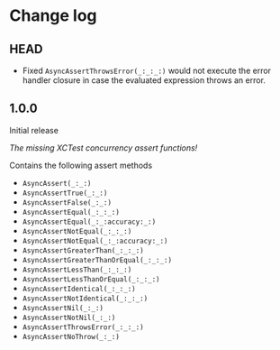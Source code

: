 # Change log

## HEAD

* Fixed `AsyncAssertThrowsError(_:_:_:)` would not execute the error handler closure in case the evaluated expression throws an error.

## 1.0.0

Initial release

_The missing XCTest concurrency assert functions!_

Contains the following assert methods

* `AsyncAssert(_:_:)`
* `AsyncAssertTrue(_:_:)`
* `AsyncAssertFalse(_:_:)`
* `AsyncAssertEqual(_:_:_:)`
* `AsyncAssertEqual(_:_:accuracy:_:)`
* `AsyncAssertNotEqual(_:_:_:)`
* `AsyncAssertNotEqual(_:_:accuracy:_:)`
* `AsyncAssertGreaterThan(_:_:_:)`
* `AsyncAssertGreaterThanOrEqual(_:_:_:)`
* `AsyncAssertLessThan(_:_:_:)`
* `AsyncAssertLessThanOrEqual(_:_:_:)`
* `AsyncAssertIdentical(_:_:_:)`
* `AsyncAssertNotIdentical(_:_:_:)`
* `AsyncAssertNil(_:_:)`
* `AsyncAssertNotNil(_:_:)`
* `AsyncAssertThrowsError(_:_:_:)`
* `AsyncAssertNoThrow(_:_:)`
